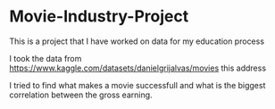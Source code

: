 # Movie-Industry-Project

This is a project that I have worked on data for my education process

I took the data from https://www.kaggle.com/datasets/danielgrijalvas/movies this address

I tried to find what makes a movie successfull and what is the biggest correlation between the gross earning.
